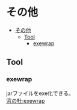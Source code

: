 # その他

- [その他](#その他)
  - [Tool](#tool)
    - [exewrap](#exewrap)

## Tool

### exewrap

jarファイルをexe化できる。  
[窓の杜:exewrap](https://forest.watch.impress.co.jp/library/software/exewrap/)

